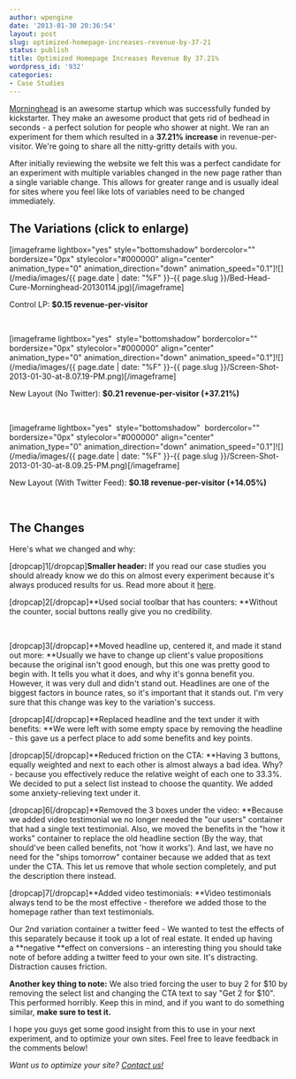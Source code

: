 ```yaml
---
author: wpengine
date: '2013-01-30 20:36:54'
layout: post
slug: optimized-homepage-increases-revenue-by-37-21
status: publish
title: Optimized Homepage Increases Revenue By 37.21%
wordpress_id: '932'
categories:
- Case Studies
---
```


[Morninghead](http://morninghead.com) is an awesome startup which was successfully funded by kickstarter. They make an awesome product that gets rid of bedhead in seconds - a perfect solution for people who shower at night. We ran an experiment for them which resulted in a **37.21% increase** in revenue-per-visitor. We're going to share all the nitty-gritty details with you.

After initially reviewing the website we felt this was a perfect candidate for an experiment with multiple variables changed in the new page rather than a single variable change. This allows for greater range and is usually ideal for sites where you feel like lots of variables need to be changed immediately.

## The Variations (click to enlarge)

[imageframe lightbox="yes" style="bottomshadow" bordercolor="" bordersize="0px" stylecolor="#000000" align="center" animation_type="0" animation_direction="down" animation_speed="0.1"]![](/media/images/{{ page.date | date: "%F" }}-{{ page.slug }}/Bed-Head-Cure-Morninghead-20130114.jpg)[/imageframe]

Control LP: **$0.15 revenue-per-visitor**

 

[imageframe lightbox="yes"  style="bottomshadow" bordercolor="" bordersize="0px" stylecolor="#000000" align="center" animation_type="0" animation_direction="down" animation_speed="0.1"]![](/media/images/{{ page.date | date: "%F" }}-{{ page.slug }}/Screen-Shot-2013-01-30-at-8.07.19-PM.png)[/imageframe]

New Layout (No Twitter): **$0.21 revenue-per-visitor (+37.21%)**

 

[imageframe lightbox="yes"  style="bottomshadow"  bordercolor="" bordersize="0px" stylecolor="#000000" align="center" animation_type="0" animation_direction="down" animation_speed="0.1"]![](/media/images/{{ page.date | date: "%F" }}-{{ page.slug }}/Screen-Shot-2013-01-30-at-8.09.25-PM.png)[/imageframe]

New Layout (With Twitter Feed): **$0.18 revenue-per-visitor (+14.05%)**

 

## The Changes

Here's what we changed and why:

[dropcap]1[/dropcap]**Smaller header:** If you read our case studies you should already know we do this on almost every experiment because it's always produced results for us. Read more about it [here](http://landersoptimized.com/case-studies/shorter-header-increases-conversion-rate-by-107/).

[dropcap]2[/dropcap]**Used social toolbar that has counters: **Without the counter, social buttons really give you no credibility.

 

[dropcap]3[/dropcap]**Moved headline up, centered it, and made it stand out more: **Usually we have to change up client's value propositions because the original isn't good enough, but this one was pretty good to begin with. It tells you what it does, and why it's gonna benefit you. However, it was very dull and didn't stand out. Headlines are one of the biggest factors in bounce rates, so it's important that it stands out. I'm very sure that this change was key to the variation's success.

[dropcap]4[/dropcap]**Replaced headline and the text under it with benefits: **We were left with some empty space by removing the headline - this gave us a perfect place to add some benefits and key points.

[dropcap]5[/dropcap]**Reduced friction on the CTA: **Having 3 buttons, equally weighted and next to each other is almost always a bad idea. Why? - because you effectively reduce the relative weight of each one to 33.3%. We decided to put a select list instead to choose the quantity. We added some anxiety-relieving text under it.

[dropcap]6[/dropcap]**Removed the 3 boxes under the video: **Because we added video testimonial we no longer needed the "our users" container that had a single text testimonial. Also, we moved the benefits in the "how it works" container to replace the old headline section (By the way, that should've been called benefits, not 'how it works'). And last, we have no need for the "ships tomorrow" container because we added that as text under the CTA. This let us remove that whole section completely, and put the description there instead.

[dropcap]7[/dropcap]**Added video testimonials: **Video testimonials always tend to be the most effective - therefore we added those to the homepage rather than text testimonials.

Our 2nd variation container a twitter feed - We wanted to test the effects of this separately because it took up a lot of real estate. It ended up having a **negative **effect on conversions - an interesting thing you should take note of before adding a twitter feed to your own site. It's distracting. Distraction causes friction.

**Another key thing to note:** We also tried forcing the user to buy 2 for $10 by removing the select list and changing the CTA text to say "Get 2 for $10". This performed horribly. Keep this in mind, and if you want to do something similar, **make sure to test it.**

I hope you guys get some good insight from this to use in your next experiment, and to optimize your own sites. Feel free to leave feedback in the comments below!

_Want us to optimize your site? [Contact us!](http://landersoptimized.com/contact/)_
